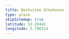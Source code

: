 ```yaml
---
title: Boshuisen Almshouse
type: place
skipSitemap: true
latitude: 53.20441
longitude: 5.796314
---
```

